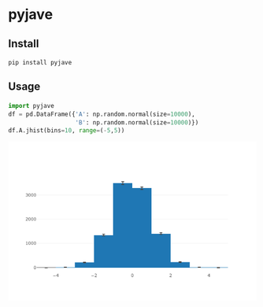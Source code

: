 # pyjave

## Install

```
pip install pyjave
```

## Usage

```python
import pyjave
df = pd.DataFrame({'A': np.random.normal(size=10000), 
                   'B': np.random.normal(size=10000)})
df.A.jhist(bins=10, range=(-5,5))
```

![HistFigure](img/hist.png)
